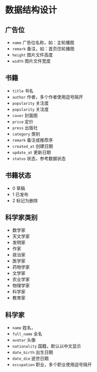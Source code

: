 # 数据结构设计

## 广告位

- `name` 广告位名称，如：主轮播图
- `remark` 备注，如：首页住轮播图
- `height` 图片文件高度
- `width` 图片文件宽度

## 书籍

- `title` 书名
- `author` 作者，多个作者使用逗号隔开
- `popularity` 关注度
- `popularity` 关注度
- `cover` 封面图
- `price` 定价
- `press` 出版社
- `category` 类别
- `remark` 备注或推荐序
- `created_at` 创建日期
- `update_at` 更新日期
- `status` 状态，参考数据状态

## 书籍状态

- 0 草稿
- 1 已发布
- 2 标记为删除

## 科学家类别

- 数学家
- 天文学家
- 发明家
- 作家
- 政治家
- 医学家
- 药物学家
- 文学家
- 农业学家
- 物理学家
- 科学家
- 教育家

## 科学家

- `name` 姓名，
- `full_name` 全名
- `avatar` 头像
- `nationality` 国籍，默认以中文显示
- `date_birth` 出生日期
- `date_die` 逝世日期
- `occupation` 职业，多个职业使用逗号隔开
